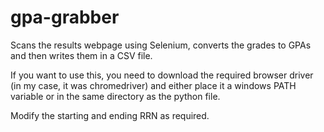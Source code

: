 # gpa-grabber
Scans the results webpage using Selenium, converts the grades to GPAs and then writes them in a CSV file. 

If you want to use this, you need to download the required browser driver (in my case, it was chromedriver) and either place it a windows PATH variable or in the same directory as the python file.

Modify the starting and ending RRN as required.
